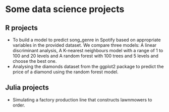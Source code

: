 # Some data science projects 
## R projects
- To build a model to predict song_genre in Spotify based on appropriate variables in the provided dataset. We compare three models: A linear discriminant analysis, A K-nearest neighbours model with a range of 1 to 100 and 20 levels and A random forest with 100 trees and 5 levels and choose the best one. 
- Analysing the diamonds dataset from the ggplot2 package to predict the price of a diamond using the random forest model. 
## Julia projects 
- Simulating a factory production line that constructs lawnmowers to order.
